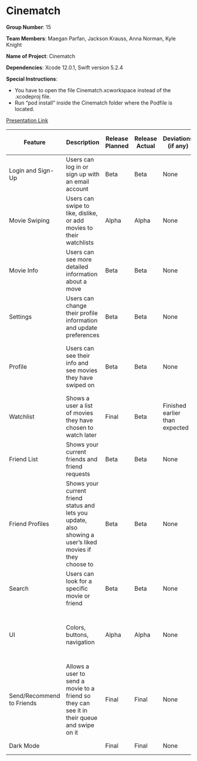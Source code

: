 # Cinematch

**Group Number**: 15

**Team Members**: Maegan Parfan, Jackson Krauss, Anna Norman, Kyle Knight

**Name of Project**: Cinematch

**Dependencies**: Xcode 12.0.1, Swift version 5.2.4

**Special Instructions**:

  * You have to open the file Cinematch.xcworkspace instead of the .xcodeproj file.
  * Run “pod install” inside the Cinematch folder where the Podfile is located.

[Presentation Link](https://docs.google.com/presentation/d/1y2wzdARMMxHXNcFbcoIJO1SvMwHYX1rJtmVTCqp5jTc/edit?usp=sharing)



| Feature                   | Description                                                                                                | Release Planned | Release Actual | Deviations (if any)            | Who/ Percentage worked on                         |
|---------------------------|------------------------------------------------------------------------------------------------------------|-----------------|----------------|--------------------------------|---------------------------------------------------|
| Login and Sign-Up         | Users can log in or sign up with an email account                                                          | Beta            | Beta           | None                           | Maegan (100%)                                     |
| Movie Swiping             | Users can swipe to like, dislike, or add movies to their watchlists                                        | Alpha           | Alpha          | None                           | Jackson (100%)                                    |
| Movie Info                | Users can see more detailed information about a move                                                       | Beta            | Beta           | None                           | Jackson (100%)                                    |
| Settings                  | Users can change their profile information and update preferences                                          | Beta            | Beta           | None                           | Anna (40%)<br> Maegan (60%)                           |
| Profile                   | Users can see their info and see movies they have swiped on                                                | Beta            | Beta           | None                           | Jackson (35%)<br> Maegan (30%) <br> Anna (20%)<br>  Kyle (15%) |
| Watchlist                 | Shows a user a list of movies they have chosen to watch later                                              | Final           | Beta           | Finished earlier than expected | Jackson (80%)<br> Anna (20%)                          |
| Friend List               | Shows your current friends and friend requests                                                             | Beta            | Beta           | None                           | Kyle (100%)                                       |
| Friend Profiles           | Shows your current friend status and lets you update, also showing a user’s liked movies if they choose to | Beta            | Beta           | None                           | Anna (50%)<br> Kyle (50%)                             |
| Search                    | Users can look for a specific movie or friend                                                              | Beta            | Beta           | None                           | Anna (100%)                                       |
| UI                        | Colors, buttons, navigation                                                                                | Alpha           | Alpha          | None                           | Anna (65%) <br> Maegan (15%)<br> Kyle (10%)<br> Jackson (10%)  |
| Send/Recommend to Friends | Allows a user to send a movie to a friend so they can see it in their queue and swipe on it                | Final           | Final          | None                           | Jackson (50%)<br> Kyle (50%)                          |
| Dark Mode                 |                                                                                                            | Final           | Final          | None                           | Maegan (100%)                                     |
